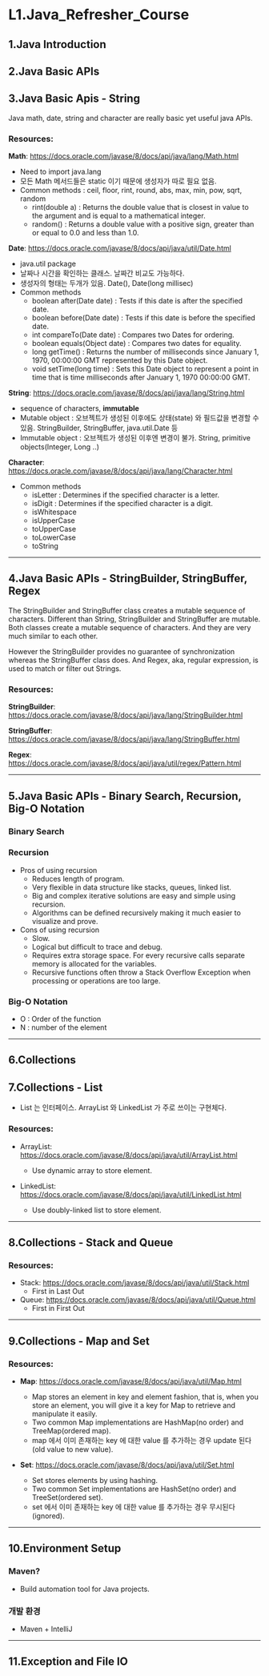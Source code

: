 # L1.Java_Refresher_Course

## 1.Java Introduction

## 2.Java Basic APIs

## 3.Java Basic Apis - String

Java math, date, string and character are really basic yet useful java APIs.

### Resources:

__Math__: https://docs.oracle.com/javase/8/docs/api/java/lang/Math.html
 * Need to import java.lang
 * 모든 Math 메서드들은 static 이기 때문에 생성자가 따로 필요 없음.
 * Common methods : ceil, floor, rint, round, abs, max, min, pow, sqrt, random
   * rint(double a) : Returns the double value that is closest in value to the argument and is equal to a mathematical integer.
   * random() : Returns a double value with a positive sign, greater than or equal to 0.0 and less than 1.0.

__Date__: https://docs.oracle.com/javase/8/docs/api/java/util/Date.html
 * java.util package
 * 날짜나 시간을 확인하는 클래스. 날짜간 비교도 가능하다.
 * 생성자의 형태는 두개가 있음. Date(), Date(long millisec)
 * Common methods
   * boolean after(Date date) : Tests if this date is after the specified date.
   * boolean before(Date date) : Tests if this date is before the specified date.
   * int compareTo(Date date) : Compares two Dates for ordering.
   * boolean equals(Object date) : Compares two dates for equality.
   * long getTime() : Returns the number of milliseconds since January 1, 1970, 00:00:00 GMT represented by this Date object.
   * void setTime(long time) : Sets this Date object to represent a point in time that is time milliseconds after January 1, 1970 00:00:00 GMT.

__String__: https://docs.oracle.com/javase/8/docs/api/java/lang/String.html
 * sequence of characters, __immutable__
 * Mutable object : 오브젝트가 생성된 이후에도 상태(state) 와 필드값을 변경할 수 있음. StringBuilder, StringBuffer, java.util.Date 등
 * Immutable object : 오브젝트가 생성된 이후엔 변경이 불가. String, primitive objects(Integer, Long ..)

__Character__: https://docs.oracle.com/javase/8/docs/api/java/lang/Character.html
 * Common methods
   * isLetter : Determines if the specified character is a letter.
   * isDigit : Determines if the specified character is a digit.
   * isWhitespace
   * isUpperCase
   * toUpperCase
   * toLowerCase
   * toString

---

## 4.Java Basic APIs - StringBuilder, StringBuffer, Regex

The StringBuilder and StringBuffer class creates a mutable sequence of characters. Different than String, StringBuilder and StringBuffer are mutable. Both classes create a mutable sequence of characters. And they are very much similar to each other.

However the StringBuilder provides no guarantee of synchronization whereas the StringBuffer class does. And Regex, aka, regular expression, is used to match or filter out Strings. 

### Resources:

__StringBuilder__: https://docs.oracle.com/javase/8/docs/api/java/lang/StringBuilder.html

__StringBuffer__: https://docs.oracle.com/javase/8/docs/api/java/lang/StringBuffer.html

__Regex__: https://docs.oracle.com/javase/8/docs/api/java/util/regex/Pattern.html

---

## 5.Java Basic APIs - Binary Search, Recursion, Big-O Notation

### Binary Search

### Recursion
 * Pros of using recursion
   * Reduces length of program.
   * Very flexible in data structure like stacks, queues, linked list.
   * Big and complex iterative solutions are easy and simple using recursion.
   * Algorithms can be defined recursively making it much easier to visualize and prove.
 * Cons of using recursion
   * Slow.
   * Logical but difficult to trace and debug.
   * Requires extra storage space. For every recursive calls separate memory is allocated for the variables.
   * Recursive functions often throw a Stack Overflow Exception when processing or operations are too large.


### Big-O Notation
 * O : Order of the function
 * N : number of the element

---

## 6.Collections


## 7.Collections - List

 * List 는 인터페이스. ArrayList 와 LinkedList 가 주로 쓰이는 구현체다.

### Resources:

 * ArrayList: https://docs.oracle.com/javase/8/docs/api/java/util/ArrayList.html
    * Use dynamic array to store element.

 * LinkedList: https://docs.oracle.com/javase/8/docs/api/java/util/LinkedList.html
    * Use doubly-linked list to store element.

---

## 8.Collections - Stack and Queue

### Resources:
 * Stack: https://docs.oracle.com/javase/8/docs/api/java/util/Stack.html
   * First in Last Out
 * Queue: https://docs.oracle.com/javase/8/docs/api/java/util/Queue.html
   * First in First Out

---

## 9.Collections - Map and Set

### Resources:
 * __Map__: https://docs.oracle.com/javase/8/docs/api/java/util/Map.html
   * Map stores an element in key and element fashion, that is, when you store an element, you will give it a key for Map to retrieve and manipulate it easily.
   * Two common Map implementations are HashMap(no order) and TreeMap(ordered map).
   * map 에서 이미 존재하는 key 에 대한 value 를 추가하는 경우 update 된다(old value to new value).

 * __Set__: https://docs.oracle.com/javase/8/docs/api/java/util/Set.html
   * Set stores elements by using hashing.
   * Two common Set implementations are HashSet(no order) and TreeSet(ordered set).
   * set 에서 이미 존재하는 key 에 대한 value 를 추가하는 경우 무시된다(ignored).

---

## 10.Environment Setup

### Maven?
 * Build automation tool for Java projects.

### 개발 환경
 * Maven + IntelliJ

---

## 11.Exception and File IO


